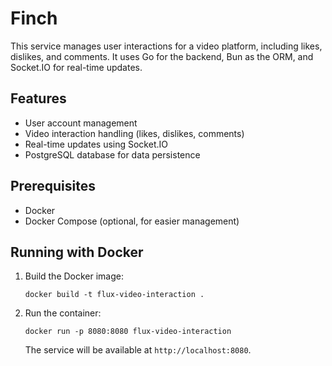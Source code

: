 # Finch

This service manages user interactions for a video platform, including likes, dislikes, and comments. It uses Go for the backend, Bun as the ORM, and Socket.IO for real-time updates.

## Features

- User account management
- Video interaction handling (likes, dislikes, comments)
- Real-time updates using Socket.IO
- PostgreSQL database for data persistence

## Prerequisites

- Docker
- Docker Compose (optional, for easier management)

## Running with Docker

1. Build the Docker image:
   ```
   docker build -t flux-video-interaction .
   ```

2. Run the container:
   ```
   docker run -p 8080:8080 flux-video-interaction
   ```

   The service will be available at `http://localhost:8080`.
